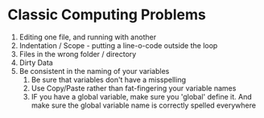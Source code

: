 # Classic Computing Problems

1. Editing one file, and running with another
2. Indentation / Scope - putting a line-o-code outside the loop
3. Files in the wrong folder / directory
4. Dirty Data
5. Be consistent in the naming of your variables
	1. Be sure that variables don't have a misspelling
	2. Use Copy/Paste rather than fat-fingering your variable names
	3. IF you have a global variable, make sure you 'global' define it. And make sure the global variable name is correctly spelled everywhere
<!--stackedit_data:
eyJoaXN0b3J5IjpbMTEyODEyMzk1NSwxNDgxMjEwMzg3LC0xMT
gwODQ3ODFdfQ==
-->